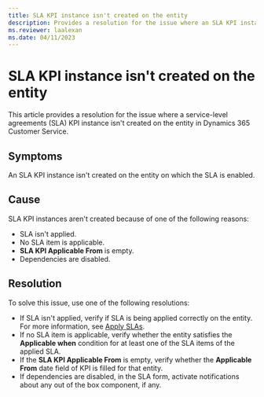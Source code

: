 ```yaml
---
title: SLA KPI instance isn't created on the entity
description: Provides a resolution for the issue where an SLA KPI instance isn't created on the entity in Dynamics 365 Customer Service.
ms.reviewer: laalexan
ms.date: 04/11/2023
---
```

# SLA KPI instance isn't created on the entity

This article provides a resolution for the issue where a service-level agreements (SLA) KPI instance isn't created on the entity in Dynamics 365 Customer Service.

## Symptoms

An SLA KPI instance isn't created on the entity on which the SLA is enabled.

## Cause

SLA KPI instances aren't created because of one of the following reasons:

- SLA isn't applied.
- No SLA item is applicable.
- **SLA KPI Applicable From** is empty.
- Dependencies are disabled.

## Resolution

To solve this issue, use one of the following resolutions:

- If SLA isn't applied, verify if SLA is being applied correctly on the entity. For more information, see [Apply SLAs](/dynamics365/customer-service/apply-slas).
- If no SLA item is applicable, verify whether the entity satisfies the **Applicable when** condition for at least one of the SLA items of the applied SLA.
- If the **SLA KPI Applicable From** is empty, verify whether the **Applicable From** date field of KPI is filled for that entity.
- If dependencies are disabled, in the SLA form, activate notifications about any out of the box component, if any.
